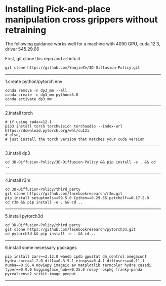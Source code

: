# Installing Pick-and-place manipulation cross grippers without retraining

The following guidance works well for a machine with 4090 GPU, cuda 12.3, driver 545.29.06 

First, git clone this repo and `cd` into it.

    git clone https://github.com/YanjieZe/3D-Diffusion-Policy.git

---

1.create python/pytorch env

    conda remove -n dp3_mm --all
    conda create -n dp3_mm python=3.8
    conda activate dp3_mm


---

2.install torch

    # if using cuda>=12.1
    pip3 install torch torchvision torchaudio --index-url https://download.pytorch.org/whl/cu121
    # else, 
    # just install the torch version that matches your cuda version

---

3.install dp3

    cd 3D-Diffusion-Policy/3D-Diffusion-Policy && pip install -e . && cd ..

----

4.install r3m

    cd 3D-Diffusion-Policy/third_party 
    git clone https://github.com/facebookresearch/r3m.git
    pip install setuptools==59.5.0 Cython==0.29.35 patchelf==0.17.2.0
    cd r3m && pip install -e . && cd ..

----

5.install pytorch3d

    cd 3D-Diffusion-Policy/third_party 
    git clone https://github.com/facebookresearch/pytorch3d.git
    cd pytorch3d && pip install -e . && cd ..

---

6.install some necessary packages

    pip install zarr==2.12.0 wandb ipdb gpustat dm_control omegaconf hydra-core==1.2.0 dill==0.3.5.1 einops==0.4.1 diffusers==0.11.1 numba==0.56.4 moviepy imageio av matplotlib termcolor hydra casadi typer==0.9.0 huggingface_hub==0.25.0 rospy rospkg franky-panda pyrealsense2 scikit-image pynput


---

